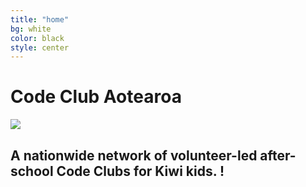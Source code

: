 ```yaml
---
title: "home"
bg: white
color: black
style: center
---
```


# Code Club Aotearoa

<img src="{{ site.baseurl }}/img/apple-touch-icon-precomposed.png"/>

## A nationwide network of volunteer-led after-school Code Clubs for Kiwi kids. !
